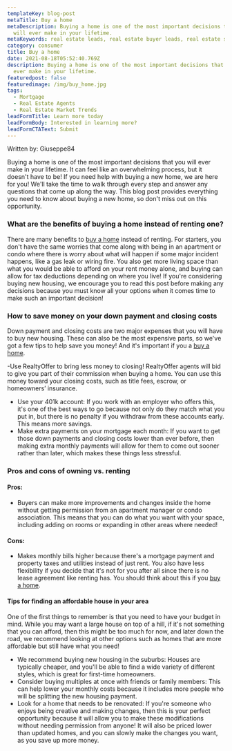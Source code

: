 ```yaml
---
templateKey: blog-post
metaTitle: Buy a home
metaDescription: Buying a home is one of the most important decisions that you
  will ever make in your lifetime.
metaKeywords: real estate leads, real estate buyer leads, real estate seller leads
category: consumer
title: Buy a home
date: 2021-08-18T05:52:40.769Z
description: Buying a home is one of the most important decisions that you will
  ever make in your lifetime.
featuredpost: false
featuredimage: /img/buy_home.jpg
tags:
  - Mortgage
  - Real Estate Agents
  - Real Estate Market Trends
leadFormTitle: Learn more today
leadFormBody: Interested in learning more?
leadFormCTAText: Submit
---
```

Written by: Giuseppe84

Buying a home is one of the most important decisions that you will ever make in your lifetime. It can feel like an overwhelming process, but it doesn't have to be! If you need help with buying a new home, we are here for you! We'll take the time to walk through every step and answer any questions that come up along the way. This blog post provides everything you need to know about buying a new home, so don't miss out on this opportunity.

### What are the benefits of buying a home instead of renting one?

There are many benefits to [buy a home](https://realtyoffer.com/) instead of renting. For starters, you don't have the same worries that come along with being in an apartment or condo where there is worry about what will happen if some major incident happens, like a gas leak or wiring fire. 
You also get more living space than what you would be able to afford on your rent money alone, and buying can allow for tax deductions depending on where you live! If you're considering buying new housing, we encourage you to read this post before making any decisions because you must know all your options when it comes time to make such an important decision!

### How to save money on your down payment and closing costs

Down payment and closing costs are two major expenses that you will have to buy new housing. These can also be the most expensive parts, so we've got a few tips to help save you money! And it's important if you a [buy a home](https://realtyoffer.com/).

\-Use RealtyOffer to bring less money to closing! RealtyOffer agents will bid to give you part of their commission when buying a home. You can use this money toward your closing costs, such as title fees, escrow, or homeowners’ insurance.

* Use your 401k account: If you work with an employer who offers this, it's one of the best ways to go because not only do they match what you put in, but there is no penalty if you withdraw from these accounts early. This means more savings.
* Make extra payments on your mortgage each month: If you want to get those down payments and closing costs lower than ever before, then making extra monthly payments will allow for them to come out sooner rather than later, which makes these things less stressful.

### Pros and cons of owning vs. renting

#### Pros:

* Buyers can make more improvements and changes inside the home without getting permission from an apartment manager or condo association. This means that you can do what you want with your space, including adding on rooms or expanding in other areas where needed!

#### Cons:

* Makes monthly bills higher because there's a mortgage payment and property taxes and utilities instead of just rent. You also have less flexibility if you decide that it's not for you after all since there is no lease agreement like renting has. You should think about this if you [buy a home](https://realtyoffer.com/).

#### Tips for finding an affordable house in your area

One of the first things to remember is that you need to have your budget in mind. While you may want a large house on top of a hill, if it's not something that you can afford, then this might be too much for now, and later down the road, we recommend looking at other options such as homes that are more affordable but still have what you need!

* We recommend buying new housing in the suburbs: Houses are typically cheaper, and you'll be able to find a wide variety of different styles, which is great for first-time homeowners.
* Consider buying multiples at once with friends or family members: This can help lower your monthly costs because it includes more people who will be splitting the new housing payment.
* Look for a home that needs to be renovated: If you're someone who enjoys being creative and making changes, then this is your perfect opportunity because it will allow you to make these modifications without needing permission from anyone! It will also be priced lower than updated homes, and you can slowly make the changes you want, as you save up more money.